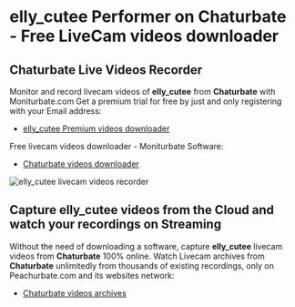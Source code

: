 # elly_cutee Performer on Chaturbate - Free LiveCam videos downloader

## Chaturbate Live Videos Recorder

Monitor and record livecam videos of **elly_cutee** from **Chaturbate** with Moniturbate.com
Get a premium trial for free by just and only registering with your Email address:
* [elly_cutee Premium videos downloader](https://moniturbate.com/request-demo-licence-key.html)

Free livecam videos downloader - Moniturbate Software:
* [Chaturbate videos downloader](https://moniturbate.com/moniturbate-download-software.html)

![elly_cutee livecam videos recorder](https://peachurnet.com/templates/moniturbate-software.png)


## Capture elly_cutee videos from the Cloud and watch your recordings on Streaming

Without the need of downloading a software, capture **elly_cutee** livecam videos from **Chaturbate** 100% online.
Watch Livecam archives from **Chaturbate** unlimitedly from thousands of existing recordings, only on Peachurbate.com and its websites network:
* [Chaturbate videos archives](https://peachurnet.com/)